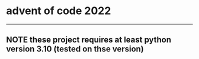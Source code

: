 # advent of code 2022
---
**NOTE**
these project requires at least python version 3.10 (tested on thse version)
---